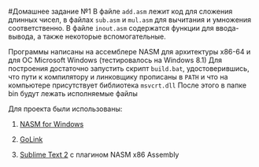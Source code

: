 #Домашнее задание №1
В файле `add.asm` лежит код для сложения длинных чисел, в файлах `sub.asm` и `mul.asm` для вычитания и умножения соответственно.
В файле `inout.asm` содержатся функции для ввода-вывода, а также некоторые вспомогательные.

Программы написаны на ассемблере NASM для архитектуры x86-64 и для ОС Microsoft Windows (тестировалось на Windows 8.1)
Для построения достаточно запустить скрипт `build.bat`, удостоверившись, что пути к компилятору и линковщику прописаны в `PATH` и что на компьютере присутствует библиотека `msvcrt.dll`
После этого в папке bin будут лежать исполняемые файлы

Для проекта были использованы:

1.  [NASM for Windows](http://www.nasm.us/pub/nasm/releasebuilds/2.11.08/win32/)

2.  [GoLink](http://www.godevtool.com/)

3.  [Sublime Text 2](http://www.sublimetext.com/) с плагином NASM x86 Assembly

